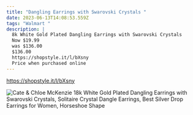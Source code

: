 ```yaml
---
title: "Dangling Earrings with Swarovski Crystals "
date: 2023-06-13T14:08:53.559Z
tags: "Walmart "
description: |
  8k White Gold Plated Dangling Earrings with Swarovski Crystals 
  Now $19.99
  was $136.00
  $136.00
  https://shopstyle.it/l/bXsny
  Price when purchased online
---
```

<!--StartFragment--> 

https://shopstyle.it/l/bXsny

![Cate & Chloe McKenzie 18k White Gold Plated Dangling Earrings with Swarovski Crystals, Solitaire Crystal Dangle Earrings, Best Silver Drop Earrings for Women, Horseshoe Shape](https://i5.walmartimages.com/asr/7798312c-3a30-4575-85b8-0d06d59d524b_1.42f413e68f9a3e7d9a77bcf7b9d6b1e0.jpeg?odnHeight=612&odnWidth=612&odnBg=FFFFFF)

<!--EndFragment-->